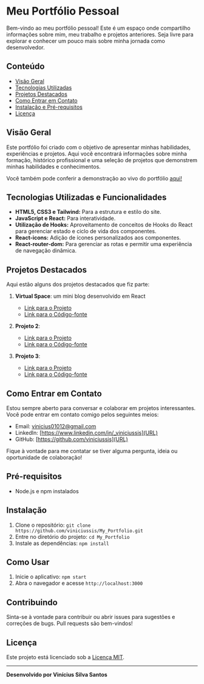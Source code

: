 # Meu Portfólio Pessoal

Bem-vindo ao meu portfólio pessoal! Este é um espaço onde compartilho informações sobre mim, meu trabalho e projetos anteriores. Seja livre para explorar e conhecer um pouco mais sobre minha jornada como desenvolvedor.

## Conteúdo

- [Visão Geral](#visão-geral)
- [Tecnologias Utilizadas](#tecnologias-utilizadas)
- [Projetos Destacados](#projetos-destacados)
- [Como Entrar em Contato](#como-entrar-em-contato)
- [Instalação e Pré-requisitos](#pré-requisitos)
- [Licença](#licença)

## Visão Geral

Este portfólio foi criado com o objetivo de apresentar minhas habilidades, experiências e projetos. Aqui você encontrará informações sobre minha formação, histórico profissional e uma seleção de projetos que demonstrem minhas habilidades e conhecimentos.

Você também pode conferir a demonstração ao vivo do portfólio [aqui!](https://my-portfolio-rust-eight-80.vercel.app/)

## Tecnologias Utilizadas e Funcionalidades

- **HTML5, CSS3 e Tailwind:** Para a estrutura e estilo do site.
- **JavaScript e React:** Para interatividade.
- **Utilização de Hooks:** Aproveitamento de conceitos de Hooks do React para gerenciar estado e ciclo de vida dos componentes.
- **React-icons:** Adição de ícones personalizados aos componentes.
- **React-router-dom:** Para gerenciar as rotas e permitir uma experiência de navegação dinâmica.

## Projetos Destacados

Aqui estão alguns dos projetos destacados que fiz parte:

1. **Virtual Space**: um mini blog desenvolvido em React
   - [Link para o Projeto](https://virtual-space-viniciussis-projects.vercel.app/)
   - [Link para o Código-fonte](https://github.com/viniciussis/Virtual_Space.git)

2. **Projeto 2**: 
   - [Link para o Projeto](URL)
   - [Link para o Código-fonte](URL)

3. **Projeto 3**: 
   - [Link para o Projeto](URL)
   - [Link para o Código-fonte](URL)

## Como Entrar em Contato

Estou sempre aberto para conversar e colaborar em projetos interessantes. Você pode entrar em contato comigo pelos seguintes meios:

- Email: vinicius01012@gmail.com
- LinkedIn: [https://www.linkedin.com/in/_viniciussis](URL)
- GitHub: [https://github.com/viniciussis](URL)

Fique à vontade para me contatar se tiver alguma pergunta, ideia ou oportunidade de colaboração!

## Pré-requisitos

- Node.js e npm instalados

## Instalação

1. Clone o repositório: `git clone https://github.com/viniciussis/My_Portfolio.git`
2. Entre no diretório do projeto: `cd My_Portfolio`
3. Instale as dependências: `npm install`

## Como Usar

1. Inicie o aplicativo: `npm start`
2. Abra o navegador e acesse `http://localhost:3000`

## Contribuindo

Sinta-se à vontade para contribuir ou abrir issues para sugestões e correções de bugs. Pull requests são bem-vindos!

## Licença

Este projeto está licenciado sob a [Licença MIT](LICENSE).

---
**Desenvolvido por Vinícius Silva Santos**
